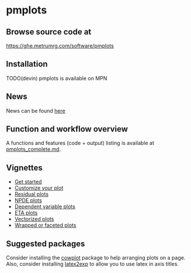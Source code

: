 pmplots
================

## Browse source code at 
https://ghe.metrumrg.com/software/pmplots

## Installation

TODO(devin) pmplots is available on MPN

## News

News can be found [here](news.md)

## Function and workflow overview

A functions and features (code + output) listing is available at 
[pmplots_complete.md](https://ghe.metrumrg.com/software/pmplots/blob/master/inst/examples/pmplots_complete.md).  

## Vignettes

- [Get started](https://ghe.metrumrg.com/pages/software/pmplots/articles/start.html)
- [Customize your plot](https://ghe.metrumrg.com/pages/software/pmplots/articles/customize.html)
- [Residual plots](https://ghe.metrumrg.com/pages/software/pmplots/articles/residual_plots.html)
- [NPDE plots](https://ghe.metrumrg.com/pages/software/pmplots/articles/npde_plots.html)
- [Dependent variable plots](https://ghe.metrumrg.com/pages/software/pmplots/articles/dv.html)
- [ETA plots](https://ghe.metrumrg.com/pages/software/pmplots/articles/eta.html)
- [Vectorized plots](https://ghe.metrumrg.com/pages/software/pmplots/articles/list_plots.html)
- [Wrapped or faceted plots](https://ghe.metrumrg.com/pages/software/pmplots/articles/wrapped_plots.html)

## Suggested packages

Consider installing the [cowplot](https://CRAN.R-project.org/package=cowplot) 
package to help arranging plots on a page.  Also, consider installing
[latex2exp](https://CRAN.R-project.org/package=latex2exp) to allow you to 
use latex in axis titles.

